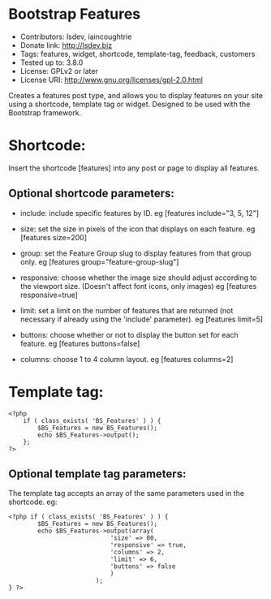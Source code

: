 Bootstrap Features
==================
* Contributors: lsdev, iaincoughtrie
* Donate link: http://lsdev.biz
* Tags: features, widget, shortcode, template-tag, feedback, customers
* Tested up to: 3.8.0
* License: GPLv2 or later
* License URI: http://www.gnu.org/licenses/gpl-2.0.html

Creates a features post type, and allows you to display features on your site using a shortcode, template tag or widget. Designed to be used with the Bootstrap framework.

Shortcode:
==========

Insert the shortcode [features] into any post or page to display all features.

Optional shortcode parameters:
------------------------------
- include: include specific features by ID. 
	eg [features include="3, 5, 12"]

- size: set the size in pixels of the icon that displays on each feature. 
	eg [features size=200]

- group: set the Feature Group slug to display features from that group only.
	eg [features group="feature-group-slug"]

- responsive: choose whether the image size should adjust according to the viewport size. (Doesn't affect font icons, only images)
	eg [features responsive=true]

- limit: set a limit on the number of features that are returned (not necessary if already using the 'include' parameter).
	eg [features limit=5]

- buttons: choose whether or not to display the button set for each feature.
	eg [features buttons=false]

- columns: choose 1 to 4 column layout.
	eg [features columns=2]


Template tag:
=============

```
<?php
	if ( class_exists( 'BS_Features' ) ) {
        $BS_Features = new BS_Features();
        echo $BS_Features->output();
    };
?>
```

Optional template tag parameters:
---------------------------------
The template tag accepts an array of the same parameters used in the shortcode.
eg:
```
<?php if ( class_exists( 'BS_Features' ) ) {
        $BS_Features = new BS_Features();
        echo $BS_Features->output(array(                                        
                            'size' => 80,
                            'responsive' => true,
                            'columns' => 2,
                            'limit' => 6,
                            'buttons' => false
                            )
                        );                 
} ?>
```